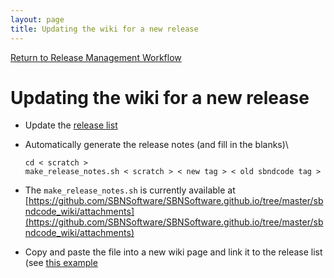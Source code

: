 ```yaml
---
layout: page
title: Updating the wiki for a new release
---
```


[Return to Release Management Workflow](https://sbnsoftware.github.io/sbndcode_wiki/Release_management_workflow.html)

Updating the wiki for a new release
==========================================================================================

-   Update the [release
    list](Releases/List_of_SBND_code_releases.html)

-   Automatically generate the release notes (and fill in the blanks)\

        cd < scratch >
        make_release_notes.sh < scratch > < new tag > < old sbndcode tag >

-   The `make_release_notes.sh` is currently available at
    [https://github.com/SBNSoftware/SBNSoftware.github.io/tree/master/sbndcode_wiki/attachments](https://github.com/SBNSoftware/SBNSoftware.github.io/tree/master/sbndcode_wiki/attachments)

-   Copy and paste the file into a new wiki page and link it to the
    release list (see [this
    example](https://sbnsoftware.github.io/sbndcode_wiki/Releases/ReleaseNotes092100.html)
